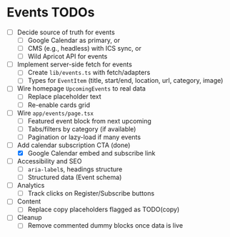 # Events TODOs

- [ ] Decide source of truth for events
  - [ ] Google Calendar as primary, or
  - [ ] CMS (e.g., headless) with ICS sync, or
  - [ ] Wild Apricot API for events
- [ ] Implement server-side fetch for events
  - [ ] Create `lib/events.ts` with fetch/adapters
  - [ ] Types for `EventItem` (title, start/end, location, url, category, image)
- [ ] Wire homepage `UpcomingEvents` to real data
  - [ ] Replace placeholder text
  - [ ] Re-enable cards grid
- [ ] Wire `app/events/page.tsx`
  - [ ] Featured event block from next upcoming
  - [ ] Tabs/filters by category (if available)
  - [ ] Pagination or lazy-load if many events
- [ ] Add calendar subscription CTA (done)
  - [x] Google Calendar embed and subscribe link
- [ ] Accessibility and SEO
  - [ ] `aria-label`s, headings structure
  - [ ] Structured data (Event schema)
- [ ] Analytics
  - [ ] Track clicks on Register/Subscribe buttons
- [ ] Content
  - [ ] Replace copy placeholders flagged as TODO(copy)
- [ ] Cleanup
  - [ ] Remove commented dummy blocks once data is live
